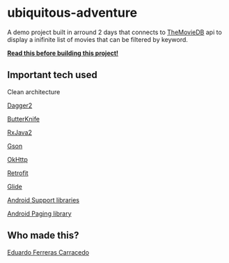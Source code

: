 # ubiquitous-adventure

A demo project built in arround 2 days that connects to [TheMovieDB](https://developers.themoviedb.org/3) api to display a inifinite list of movies that can be filtered by keyword.

[**Read this before building this project!**](https://github.com/EFCniux/ubiquitous-adventure/blob/master/buildconfig/README.md)

## Important tech used

Clean architecture

[Dagger2](https://github.com/google/dagger)

[ButterKnife](https://github.com/JakeWharton/butterknife)

[RxJava2](https://github.com/ReactiveX/RxJava)

[Gson](https://github.com/google/gson)

[OkHttp](https://github.com/square/okhttp)

[Retrofit](https://github.com/square/retrofit)

[Glide](https://github.com/bumptech/glide)

[Android Support libraries](https://developer.android.com/topic/libraries/support-library/packages.html)

[Android Paging library](https://developer.android.com/topic/libraries/architecture/paging/)

## Who made this?

[Eduardo Ferreras Carracedo](https://github.com/EFCniux)
